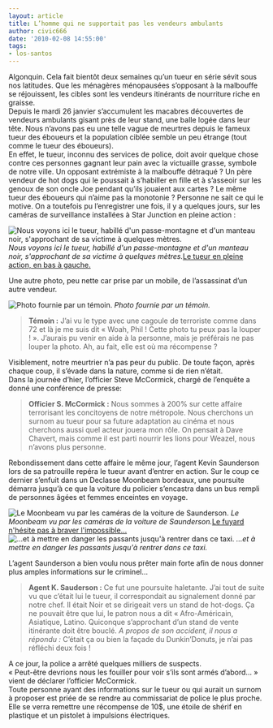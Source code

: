 ```yaml
---
layout: article
title: L’homme qui ne supportait pas les vendeurs ambulants
author: civic666
date: '2010-02-08 14:55:00'
tags:
- los-santos
---
```


Algonquin. Cela fait bientôt deux semaines qu’un tueur en série sévit sous nos latitudes. Que les ménagères ménopausées s’opposant à la malbouffe se réjouissent, les cibles sont les vendeurs itinérants de nourriture riche en graisse.  
Depuis le mardi 26 janvier s’accumulent les macabres découvertes de vendeurs ambulants gisant près de leur stand, une balle logée dans leur tête. Nous n’avons pas eu une telle vague de meurtres depuis le fameux tueur des éboueurs et la population ciblée semble un peu étrange (tout comme le tueur des éboueurs).  
En effet, le tueur, inconnu des services de police, doit avoir quelque chose contre ces personnes gagnant leur pain avec la victuaille grasse, symbole de notre ville. Un opposant extrémiste à la malbouffe détraqué ? Un père vendeur de hot dogs qui le poussait à s’habiller en fille et à s’asseoir sur les genoux de son oncle Joe pendant qu’ils jouaient aux cartes ? Le même tueur des éboueurs qui n’aime pas la monotonie ? Personne ne sait ce qui le motive. On a toutefois pu l’enregistrer une fois, il y a quelques jours, sur les caméras de surveillance installées à Star Junction en pleine action :

![Nous voyons ici le tueur, habillé d'un passe-montagne et d'un manteau noir, s'approchant de sa victime à quelques mètres.](/content/images/2007/06/camera-1.jpg)
_Nous voyons ici le tueur, habillé d'un passe-montagne et d'un manteau noir, s'approchant de sa victime à quelques mètres._[Le tueur en pleine action, en bas à gauche.](/content/images/2007/06/camera2.jpg)

Une autre photo, peu nette car prise par un mobile, de l’assassinat d’un autre vendeur.

![Photo fournie par un témoin.](/content/images/2007/06/shootnutgsm.jpg)
_Photo fournie par un témoin._

> **Témoin :** J’ai vu le type avec une cagoule de terroriste comme dans 72 et là je me suis dit « Woah, Phil ! Cette photo tu peux pas la louper ! ». J’aurais pu venir en aide à la personne, mais je préférais ne pas louper la photo. Ah, au fait, elle est où ma récompense ?

Visiblement, notre meurtrier n’a pas peur du public. De toute façon, après chaque coup, il s’évade dans la nature, comme si de rien n’était.  
Dans la journée d’hier, l’officier Steve McCormick, chargé de l’enquête a donné une conférence de presse:

> **Officier S. McCormick :** Nous sommes à 200% sur cette affaire terrorisant les concitoyens de notre métropole. Nous cherchons un surnom au tueur pour sa future adaptation au cinéma et nous cherchons aussi quel acteur jouera mon rôle. On pensait à Dave Chavert, mais comme il est parti nourrir les lions pour Weazel, nous n’avons plus personne.

Rebondissement dans cette affaire le même jour, l’agent Kevin Saunderson lors de sa patrouille repéra le tueur avant d’entrer en action. Sur le coup ce dernier s’enfuit dans un Declasse Moonbeam bordeaux, une poursuite démarra jusqu’à ce que la voiture du policier s’encastra dans un bus rempli de personnes âgées et femmes enceintes en voyage.

![Le Moonbeam vu par les caméras de la voiture de Saunderson.](/content/images/2007/06/polcam1.jpg)
_Le Moonbeam vu par les caméras de la voiture de Saunderson._[Le fuyard n'hésite pas à braver l'impossible...](/content/images/2007/06/polcam2.jpg)
![...et à mettre en danger les passants jusqu'à rentrer dans ce taxi.](/content/images/2007/06/polcam3.jpg)
_...et à mettre en danger les passants jusqu'à rentrer dans ce taxi._

L’agent Saunderson a bien voulu nous prêter main forte afin de nous donner plus amples informations sur le criminel…

> **Agent K. Sauderson :** Ce fut une poursuite haletante. J’ai tout de suite vu que c’était lui le tueur, il correspondait au signalement donné par notre chef. Il était Noir et se dirigeait vers un stand de hot-dogs. Ça ne pouvait être que lui, le patron nous a dit « Afro-Américain, Asiatique, Latino. Quiconque s’approchant d’un stand de vente itinérante doit être bouclé. _A propos de son accident, il nous a répondu :_ C’était ça ou bien la façade du Dunkin’Donuts, je n’ai pas réfléchi deux fois !

A ce jour, la police a arrêté quelques milliers de suspects.  
« Peut-être devrions nous les fouiller pour voir s’ils sont armés d’abord… » vient de déclarer l’officier McCormick.  
Toute personne ayant des informations sur le tueur ou qui aurait un surnom à proposer est priée de se rendre au commissariat de police le plus proche. Elle se verra remettre une récompense de 10$, une étoile de shérif en plastique et un pistolet à impulsions électriques.